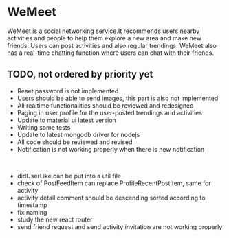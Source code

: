 # WeMeet
WeMeet is a social networking service.It recommends users nearby activities and people to help them explore a new area and make new friends. Users can post activities and also regular trendings. WeMeet also has a real-time chatting function where users can chat with their friends.

## TODO, not ordered by priority yet

* Reset password is not implemented
* Users should be able to send images, this part is also not implemented
* All realtime functionalities should be reviewed and redesigned
* Paging in user profile for the user-posted trendings and activities
* Update to material ui latest version
* Writing some tests
* Update to latest mongodb driver for nodejs
* All code should be reviewed and revised
* Notification is not working properly when there is new notification

<br/>

* didUserLike can be put into a util file
* check of PostFeedItem can replace ProfileRecentPostItem, same for activity
* activity detail comment should be descending sorted according to timestamp
* fix naming
* study the new react router
* send friend request and send activity invitation are not working properly
